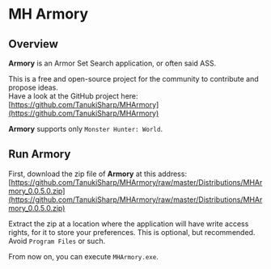 # MH Armory

## Overview

**Armory** is an Armor Set Search application, or often said ASS.

This is a free and open-source project for the community to contribute and propose ideas.<br/>
Have a look at the GitHub project here: [https://github.com/TanukiSharp/MHArmory](https://github.com/TanukiSharp/MHArmory)

**Armory** supports only `Monster Hunter: World`.

## Run Armory

First, download the zip file of **Armory** at this address: [https://github.com/TanukiSharp/MHArmory/raw/master/Distributions/MHArmory_0.0.5.0.zip](https://github.com/TanukiSharp/MHArmory/raw/master/Distributions/MHArmory_0.0.5.0.zip)

Extract the zip at a location where the application will have write access rights, for it to store your preferences. This is optional, but recommended.<br/>
Avoid `Program Files` or such.

From now on, you can execute `MHArmory.exe`.<br/>
